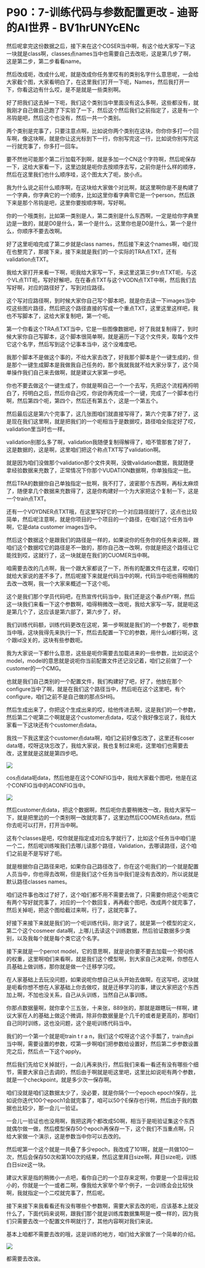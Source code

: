 # P90：7-训练代码与参数配置更改 - 迪哥的AI世界 - BV1hrUNYcENc

然后呢拿完这份数据之后，接下来在这个COSER当中啊，有这个给大家写一下这一块就是class啊，classes点names当中也需要自己去改呃，这是第几步了啊，这是第二步，第二步看看name。

然后改成呃，改成什么呢，就是改成你任务里哎有的类别名字什么意思呢，一会给大家截个图，大家看明白了，在这里我们打开一下呃，Names，然后我打开一下，你看这边有什么哎，是不是就是一些类别啊。

好了把我们这去掉一下呃，我们这个类别当中里面没有这么多啊，这些都没有，就我刚才自己做自己跑了下实验了一下，然后这个然后我们之前指定了，这是有一个吊钩是吧，然后这个也没有，然后一共一个类别。

两个类别是完事了，只要注意点啊，比如说你两个类别在这块，你你你多打一个回车啊，像这块啊，就是你让这光标到下一行，你别写完这一行，比如说你别写完这一行就完事了，你多打一回车。

要不然他可能那个第二行加载不到啊，就是多加一个CN这个字符啊，然后呢保存一下，这给大家看一下，这里边就是呃你去按顺序去写，之前你是什么样的顺序，然后在这里我们也什么顺序哇，这个图太大了呃，放小点。

我为什么说之前什么顺序啊，在这块给大家做个对比啊，就这里啊你是不是构建了一个字典，你字典它的一个顺序，比如这里你看字典零它是一个person，然后跌下来是那个吊钩是吧，这里你要按顺序啊，写好啊。

你的一个哦类别，比如第一类别是人，第二类别是什么东西啊，一定是给你字典里边是一致的，就是D0是什么，第一个是什么，这里你也是D0是什么，第一个是什么，你顺序不要去改啊。

好了这里呃咱完成了第二步就是class names，然后接下来这个names啊，咱们现在也整完了，那接下来，接下来就是我们的一个实际的TRA点TXT，还有validation点TXT。

我给大家打开来看一下啊，呃我给大家写一下，来这里这第三步tr点TXT呃，与这个VL点TIT呃，写好好解吧，在在春点TXT与这个VODN点TXT中啊，然后我们去写好啊，对应的路径好了，写到对应路径。

这个写对应路径啊，到时候大家你自己写个脚本吧，就是你去读一下images当中哎这些图片路径，然后把这个路径直接的写成一个重点TXT，这里这里这样吧，我也不写脚本了，这给大家复制吧，第一个呃。

第一个你看这个TRA点TXT当中，它是一些图像数据吧，好了我就复制得了，到时候大家你自己写脚本，这个脚本很简单啊，就是遍历一下这个文件夹，取每个文件它这个名字，然后写到这个记事本当中，这个没难度吧。

我那个脚本不是做这个事的，不给大家去改了，好我那个脚本是个一键生成的，但是那个一键生成脚本是我做我自己任务的，那个我就我就不给大家分享了，这个简单操作我们自己来去做啊，就是建议大家第一步吧。

你也不要去做这个一键生成了，你就是啊自己一个一个去写，先把这个流程再捋明白了，捋明白之后，然后你自己哎，你说你再完成一个一键，完成了一个脚本也行啊，然后第四个呃，第四个，然后还有第五个，这是一个第五个。

然后最后这是第六个完事了，这几张图咱们就直接写得了，第六个完事了好了，这是现在我们这里啊，就是把我们的一个呃相当于是数据哎，路径咱全指定好了哎，validation里当时也一样。

validation别那么多了啊，validation我随便复制得解得了，咱不管那套了好了，这是数据的，这是啊，这里咱们把这个称点TXT写了validation啊。

就是因为咱们没做那个validation那个文件夹啊，没做validation数据，我就随便拿经验数据来充数了，正常情况下你那个VUDATION数据啊，你单独指定一批。

然后TRA的数据你自己单独指定一批啊，我不打了，波密那个东西啊，再标太麻烦了，随便拿几个数据来充数得了，这是你构建好一个为大家把这个复制一下，这是一个train点TXT。

还有一个VOYDNER点TXT哦，在这里写好它的一个对应路径就行了，这点也比较简单，然后呢注意啊，就是你项目的一个项目的一个路径，在咱们这个任务当中啊，它是data customer images当中。

然后这个数据这个是跟我们的路径是一样的，如果说你的任务你的任务来说啊，跟咱们这个数据哎它的路径是不一致的，那你自己改一改啊，你就是把这个路径让它能找到哎，这就行了，这一块就是在我们的CUOMER当中啊。

咱需要去改的几点啊，我一个跟大家都说了一下，所有的配置文件在这里，哎咱们就给大家说的差不多了，然后呢接下来就是代码当中的啊，代码当中呃也得稍微的去改一改啊，我一个大家来概述一下这个呃。

这个是我们那个学员代码吧，在热宣传代码当中，我们还是这个春点PY啊，然后这一块我们来看一下这个参数啊，咱得稍微改一改呃，我给大家写一写，就是呃这是第几个了，这应该是第六部了，第六步了，好。

我们训练代码额，训练代码更改在这呢，第一步啊就是我们的一个参数了，呃参数当中哦，这块我得先来执行一下，然后去配置一下它的参数，用什么id都行啊，这个跟id没关的，这块有些参数呃。

我为大家说一下都什么意思，这些是呃你需要去加载进来的一些参数，比如说这个model，model的意思就是说呃你当前配置文件还记没记着，咱们之前做了一个customer的一个CMG。

也就是我们自己类别的一个配置文件，我们构建好了吧，好了，他放在那个configure当中了啊，就是在我们这个路径当中，然后呃在这个这里吧，有个configure，咱们之前不是自己做的那点SH吗。

然后生成出来了，你把这个生成出来的哎，给他传进去啊，这是我们的一个参数，然后第二个呢第二个啊就是这个customer点data，哎这个我好像忘说了，我给大家看一下这块还有个customer点data。

我找一下我这里这个customer点data啊，咱们之前好像忘改了，这里还有coser data塔，哎呀这块忘改了，我给大家说，我也复制过来呃，这里咱们也需要去改，这里就是这就是第四步吧。



![](img/f9257ba02564bda7a8e1ab51541770f5_1.png)

cos点data呃data，然后他是在这个CONFIG当中，我给大家截个图吧，他是在这个CONFIG当中的ACONFIG当中。



![](img/f9257ba02564bda7a8e1ab51541770f5_3.png)

然后customer点data，把这个数据啊，然后呃你去要稍微改一改，我给大家写一下，就是把里边的一个类别啊一改就完事了，这里边然后COOMER点data，然后你去呃可以打开，打开当中啊。

这有个classes是吧，哎你就是指定成对应名字就行了，比如这个任务当中咱们是一个二，然后呢训练唉我们去哪儿读那个路径，Validation，去哪读路径，这个咱们之前是不是写好了呃。

就是根据你自己路径来吧，如果你自己路径改了，你在这个呃我们的一个就是配置人员当中，你也得去改啊，但是我们这个任务当中我们是没有去改的，所以说就是默认路径classes names。

咱们这件事也改过了好了，这个咱们都不用不需要去做了，只需要你把这个呃类它有两个写好就完事了，对应的一个个数回复，再再截个图吧，改成两个就完事了，然后关掉呃，把这个图给截过来啊，行了，这就完事了。

好接下来接下来就是我们的一个呃训练代码，刚才说了，就是第一个模型的定义，第二个这个cosmeer data啊，上哪儿去读这个训练数据，然后验证数据多少类别，以及我每个就是每个类它这个名字。

接下来就是一个perrot model，它的意思啊，就是说你要不要去加载一个预句练的权重，这里啊咱们来看啊，就是我们这个模型啊，到大家自己决定啊，你想在人员基础上做训练，那你就是做一个迁移学习哎。

在人家基础上去玩没问题，如果说呢你想自己从头开始去做啊，在这写吧，这块就是呃看你想不想在人家基础上你去做哎，就是迁移学习的事，建议大家把这个东西加上啊，不加也没关系，自己从头训练，当然自己从事训练。

你那点数据量啊，就你拿个三五张，十来张，889张的，那就是跟瞎玩一样啊，建议大家在人的基础上做这个微调，除非你数据量是个几千的或者是更高的，那咱们自己同时训练，这也没问题，这个是呃训练代码当中。

我们的一个第一个就是呃train t r a n，我们这个哎呀这个这个手瓢了，train点pi当中啊，需要设置的参数，哎第一步啊咱们把参数给设置好，然后第二步参数设置完之后，然后点一下这个apply。

然后我们先给它关掉就行，一会儿再来执行，然后我们来看一看还有没有哪些个细节，需要大家自己去调的，然后由于啊就是呃这里吧，这里比如说呃有两个参数，就是一个checkpoint，就是多少次一保存啊。

咱们没就是咱们这数据太少了，没必要，就是你隔个一个epoch epoch1保存，比如说你迭代100个epoch1会就完事了，咱可以50个E保存也行啊，然后由于我的数据也比较少，那一会儿一验证。

一会儿一验证也也没用啊，我把这两个都改成50啊，相当于是呃验证集这个东西就偶尔做一做，然后模型保存50个epoch再保存一下，这个我们不当重点啊，只给大家做一个演示，这是参数当中你可以去改的。

然后呢第一个这个就是一共叠了多少epoch，我改成了101啊，就是一共做100一次，然后会保存50次和第100次的结果，然后这里拜日size啊，拜日size呃，训练白日size这一块。

建议大家是指的稍微小一点吧，看你自己的一个显存来定啊，你要是一个显得比较小的，你就是一个一或者二啊，像我给大家举个举个例子，一会训练会会比较快啊，我就指定一个二哎就完事了，然后呢。

接下来接下来我看看还有没有哪些个参数啊，需要大家去改的呃，应该基本上就没什么了，下面代码来说啊，跟我们那个就是训练库数据集啊是一模一样的，因为我们只需要去改一个配置文件啊就行了，其他内容啊对我们来说。

基本上咱都不需要去改的哦，这是训练的地方，咱们给大家做了一个简单的介绍。

![](img/f9257ba02564bda7a8e1ab51541770f5_5.png)

都需要去改诶。